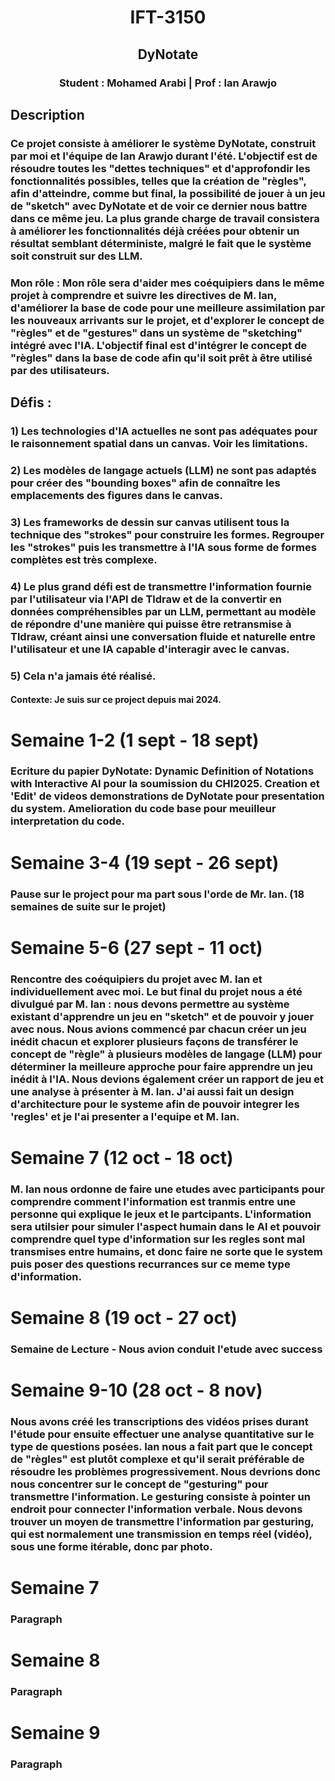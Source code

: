 <div class="title" style="text-align: center;">
  <h1>IFT-3150</h1>
  <h2>DyNotate</h2>
  <h3>Student : Mohamed Arabi | Prof : Ian Arawjo</h3>
</div>
<div class="contenu">
  <h2>Description</h2>
  <h3>Ce projet consiste à améliorer le système DyNotate, construit par moi et l'équipe de Ian Arawjo durant l'été. L'objectif est de résoudre toutes les "dettes techniques" et d'approfondir les fonctionnalités possibles, telles que la création de "règles", afin d'atteindre, comme but final, la possibilité de jouer à un jeu de "sketch" avec DyNotate et de voir ce dernier nous battre dans ce même jeu. La plus grande charge de travail consistera à améliorer les fonctionnalités déjà créées pour obtenir un résultat semblant déterministe, malgré le fait que le système soit construit sur des LLM. 
</h3>
  <h3>Mon rôle : Mon rôle sera d'aider mes coéquipiers dans le même projet à comprendre et suivre les directives de M. Ian, d'améliorer la base de code pour une meilleure assimilation par les nouveaux arrivants sur le projet, et d'explorer le concept de "règles" et de "gestures" dans un système de "sketching" intégré avec l'IA. L'objectif final est d'intégrer le concept de "règles" dans la base de code afin qu'il soit prêt à être utilisé par des utilisateurs.</h3>
  <h2>Défis :</h2>
    <h3>1) Les technologies d'IA actuelles ne sont pas adéquates pour le raisonnement spatial dans un canvas. Voir les limitations.</h3>
    <h3>2) Les modèles de langage actuels (LLM) ne sont pas adaptés pour créer des "bounding boxes" afin de connaître les emplacements des figures dans le canvas.</h3>
    <h3>3) Les frameworks de dessin sur canvas utilisent tous la technique des "strokes" pour construire les formes. Regrouper les "strokes" puis les transmettre à l'IA sous forme de formes complètes est très complexe.</h3>
    <h3>4) Le plus grand défi est de transmettre l'information fournie par l'utilisateur via l'API de Tldraw et de la convertir en données compréhensibles par un LLM, permettant au modèle de répondre d'une manière qui puisse être retransmise à Tldraw, créant ainsi une conversation fluide et naturelle entre l'utilisateur et une IA capable d'interagir avec le canvas.</h3>
    <h3>5) Cela n'a jamais été réalisé.</h3>
  
  <h4>Contexte: Je suis sur ce project depuis mai 2024.</h4>
</div>  

<div class="progess">
  <div class="Progress 1 ">
    <h1>Semaine 1-2 (1 sept - 18 sept)</h1>
    <h3>Ecriture du papier DyNotate: Dynamic Definition of Notations with Interactive AI pour la soumission du CHI2025. Creation et 'Edit' de videos demonstrations de DyNotate pour presentation du system. Amelioration du code base pour meuilleur interpretation du code.</h3>
  </div>
  <div class="Progress 2 ">
    <h1>Semaine 3-4 (19 sept - 26 sept)</h1>
    <h3>Pause sur le project pour ma part sous l'orde de Mr. Ian. (18 semaines de suite sur le projet)</h3>
  </div>
  <div class="Progress 3 ">
    <h1>Semaine 5-6 (27 sept - 11 oct)</h1>
    <h3>Rencontre des coéquipiers du projet avec M. Ian et individuellement avec moi. Le but final du projet nous a été divulgué par M. Ian : nous devons permettre au système existant d'apprendre un jeu en "sketch" et de pouvoir y jouer avec nous. Nous avions commencé par chacun créer un jeu inédit chacun et explorer plusieurs façons de transférer le concept de "règle" à plusieurs modèles de langage (LLM) pour déterminer la meilleure approche pour faire apprendre un jeu inédit à l'IA. Nous devions également créer un rapport de jeu et une analyse à présenter à M. Ian. J'ai aussi fait un design d'architecture pour le systeme afin de pouvoir integrer les 'regles' et je l'ai presenter a l'equipe et M. Ian.</h3>
  </div>
  <div class="Progress 4 ">
    <h1>Semaine 7 (12 oct - 18 oct)</h1>
    <h3>M. Ian nous ordonne de faire une etudes avec participants pour comprendre comment l'information est tranmis entre une personne qui explique le jeux et le partcipants. L'information sera utilsier pour simuler l'aspect humain dans le AI et pouvoir comprendre quel type d'information sur les regles sont mal transmises entre humains, et donc faire ne sorte que le system puis poser des questions recurrances sur ce meme type d'information. </h3>
  </div>
  <div class="Progress 5 ">
    <h1>Semaine 8 (19 oct - 27 oct)</h1>
    <h3>Semaine de Lecture - Nous avion conduit l'etude avec success</h3>
  </div>
  <div class="Progress 6 ">
    <h1>Semaine 9-10 (28 oct - 8 nov)</h1>
    <h3>Nous avons créé les transcriptions des vidéos prises durant l'étude pour ensuite effectuer une analyse quantitative sur le type de questions posées. Ian nous a fait part que le concept de "règles" est plutôt complexe et qu'il serait préférable de résoudre les problèmes progressivement. Nous devrions donc nous concentrer sur le concept de "gesturing" pour transmettre l'information. Le gesturing consiste à pointer un endroit pour connecter l'information verbale. Nous devons trouver un moyen de transmettre l'information par gesturing, qui est normalement une transmission en temps réel (vidéo), sous une forme itérable, donc par photo.</h3>
  </div>
  <div class="semaine 7">
    <h1>Semaine 7</h1>
    <h3>Paragraph</h3>
  </div>
  <div class="semaine 8">
    <h1>Semaine 8</h1>
    <h3>Paragraph</h3>
  </div>
  <div class="semaine 9">
    <h1>Semaine 9</h1>
    <h3>Paragraph</h3>
  </div>
</div>


